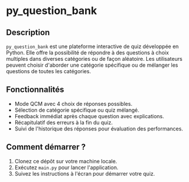 # py_question_bank

## Description

`py_question_bank` est une plateforme interactive de quiz développée en Python. Elle offre la possibilité de répondre à des questions à choix multiples dans diverses catégories ou de façon aléatoire. Les utilisateurs peuvent choisir d'aborder une catégorie spécifique ou de mélanger les questions de toutes les catégories.

## Fonctionnalités

- Mode QCM avec 4 choix de réponses possibles.
- Sélection de catégorie spécifique ou quiz mélangé.
- Feedback immédiat après chaque question avec explications.
- Récapitulatif des erreurs à la fin du quiz.
- Suivi de l'historique des réponses pour évaluation des performances.

## Comment démarrer ?

1. Clonez ce dépôt sur votre machine locale.
2. Exécutez `main.py` pour lancer l'application.
3. Suivez les instructions à l'écran pour démarrer votre quiz.